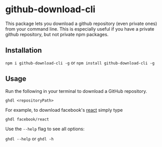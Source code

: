 # github-download-cli

This package lets you download a github repository (even private ones) from your command line. This is especially useful if you have a private github repository, but not private npm packages.

## Installation

`npm i github-download-cli -g` or `npm install github-download-cli -g`

## Usage

Run the following in your terminal to download a GitHub repository.

`ghdl <repositoryPath>`

For example, to download facebook's [react](https://github.com/facebook/react) simply type

`ghdl facebook/react`

Use the `--help` flag to see all options:

`ghdl --help` or `ghdl -h`